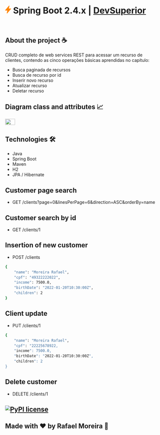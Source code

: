 # ![DevSuperior logo](https://raw.githubusercontent.com/devsuperior/bds-assets/main/ds/devsuperior-logo-small.png) Spring Boot 2.4.x | [DevSuperior](https://devsuperior.com.br "DevSuperior")
<br>

## About the project ☕

CRUD completo de web services REST para acessar um recurso de clientes, contendo as cinco operações básicas
aprendidas no capítulo:

- Busca paginada de recursos
- Busca de recurso por id
- Inserir novo recurso
- Atualizar recurso
- Deletar recurso

## Diagram class and attributes 📈

<p align="left">
 <img width="25%" height="35%" src="https://imgur.com/DAQhOoF.png">
</p>

## Technologies 🛠️

- Java
- Spring Boot
- Maven
- H2
- JPA / Hibernate

## Customer page search

- GET /clients?page=0&linesPerPage=6&direction=ASC&orderBy=name

## Customer search by id

- GET /clients/1

## Insertion of new customer

- POST /clients

```bash
{ 
    "name": "Moreira Rafael",
    "cpf": "49322222022",
    "income": 7500.0,
    "birthDate": "2022-01-20T10:30:00Z",
    "children": 2 
}
```
## Client update

- PUT /clients/1

```bash
{ 
    "name": "Moreira Rafael",
    "cpf": "22225678922,
    "income": 7500.0,
    "birthDate": "2022-01-20T10:30:00Z",
    "children": 2 
}
```
## Delete customer

- DELETE /clients/1

## [![PyPI license](https://img.shields.io/pypi/l/ansicolortags.svg)](https://github.com/RafaeltiMoreira/spring-boot-2.4.x/blob/main/LICENSE)

## Made with ❤︎ by Rafael Moreira 🚀
